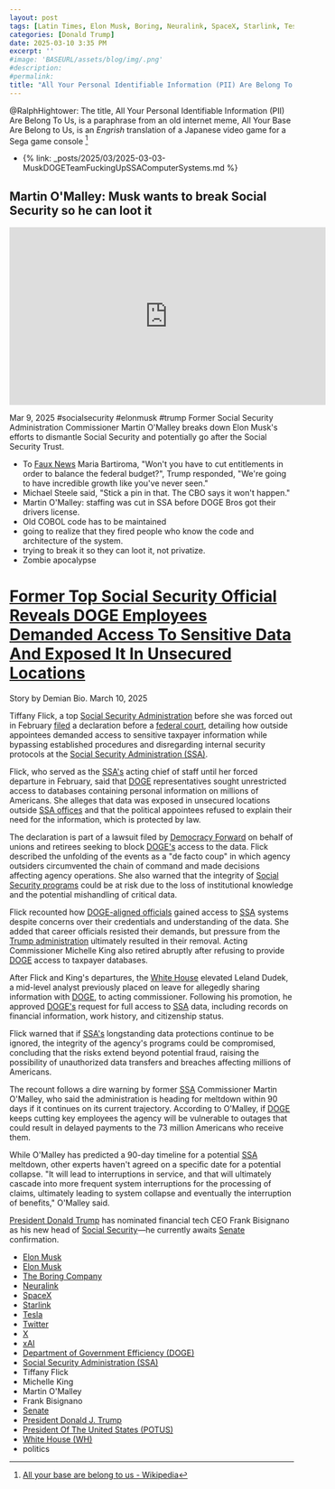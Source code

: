 ```yaml
---
layout: post
tags: [Latin Times, Elon Musk, Boring, Neuralink, SpaceX, Starlink, Tesla, Twitter, X, xAI, Department of Government Efficiency (DOGE), Social Security Administration (SSA), Tiffany Flick, Michelle King, Martin O’Malley, Frank Bisignano, Senate, President Donald J. Trump, President Of The United States (POTUS), White House (WH), politics]
categories: [Donald Trump]
date: 2025-03-10 3:35 PM
excerpt: ''
#image: 'BASEURL/assets/blog/img/.png'
#description:
#permalink:
title: "All Your Personal Identifiable Information (PII) Are Belong To Us!"
---
```



@RalphHightower: The title,  All Your Personal Identifiable Information (PII) Are Belong To Us, is a paraphrase from an old internet meme, All Your Base Are Belong to Us, is an *Engrish* translation of a Japanese video game for a Sega game console [^1]

[^1]: [All your base are belong to us - Wikipedia](https://en.wikipedia.org/wiki/All_your_base_are_belong_to_us)

- {% link: _posts/2025/03/2025-03-03-MuskDOGETeamFuckingUpSSAComputerSystems.md %}

## Martin O'Malley: Musk wants to break Social Security so he can loot it

<iframe width="560" height="315" src="https://www.youtube.com/embed/L5EUeCn81Wg?si=QkJUNtEySdbCISif" title="YouTube video player" frameborder="0" allow="accelerometer; autoplay; clipboard-write; encrypted-media; gyroscope; picture-in-picture; web-share" referrerpolicy="strict-origin-when-cross-origin" allowfullscreen></iframe>

Mar 9, 2025  #socialsecurity #elonmusk #trump
Former Social Security Administration Commissioner Martin O'Malley breaks down Elon Musk's efforts to dismantle Social Security and potentially go after the Social Security Trust. 

- To [Faux News](https://www.foxnews.com/) Maria Bartiroma, "Won't you have to cut entitlements in order to balance the federal budget?", Trump responded, "We're going to have incredible growth like you've never seen."
- Michael Steele said, "Stick a pin in that. The CBO says it won't happen."
- Martin O'Malley: staffing was cut in SSA before DOGE Bros got their drivers license. 
- Old COBOL code has to be maintained 
- going to realize that they fired people who know the code and architecture of the system. 
- trying to break it so they can loot it, not privatize.
- Zombie apocalypse 

# [Former Top Social Security Official Reveals DOGE Employees Demanded Access To Sensitive Data And Exposed It In Unsecured Locations](https://www.latintimes.com/former-top-social-security-official-reveals-doge-employees-demanded-access-sensitive-data-exposed-577953)

Story by Demian Bio. March 10, 2025

Tiffany Flick, a top [Social Security Administration](https://www.ssa.gov/) before she was forced out in February [filed](https://www.washingtonpost.com/politics/2025/03/10/musk-social-security-data-doge-trump/) a declaration before a [federal court](https://www.uscourts.gov/), detailing how outside appointees demanded access to sensitive taxpayer information while bypassing established procedures and disregarding internal security protocols at the [Social Security Administration (SSA)](https://www.ssa.gov/).

Flick, who served as the [SSA's](https://www.ssa.gov/) acting chief of staff until her forced departure in February, said that [DOGE](https://www.doge.gov/) representatives sought unrestricted access to databases containing personal information on millions of Americans. She alleges that data was exposed in unsecured locations outside [SSA offices](https://www.ssa.gov) and that the political appointees refused to explain their need for the information, which is protected by law.

The declaration is part of a lawsuit filed by [Democracy Forward](https://democracyforward.org/) on behalf of unions and retirees seeking to block [DOGE's](https://www.doge.gov/) access to the data. Flick described the unfolding of the events as a "de facto coup" in which agency outsiders circumvented the chain of command and made decisions affecting agency operations. She also warned that the integrity of [Social Security programs](https://www.https://www.ssa.gov/) could be at risk due to the loss of institutional knowledge and the potential mishandling of critical data.

Flick recounted how [DOGE-aligned officials](https://www.doge.gov/) gained access to [SSA](https://www.ssa.gov/) systems despite concerns over their credentials and understanding of the data. She added that career officials resisted their demands, but pressure from the [Trump administration](https://www.whitehouse.gov/) ultimately resulted in their removal. Acting Commissioner Michelle King also retired abruptly after refusing to provide [DOGE](https://www.doge.gov/) access to taxpayer databases.

After Flick and King's departures, the [White House](https://www.whitehouse.gov/) elevated Leland Dudek, a mid-level analyst previously placed on leave for allegedly sharing information with [DOGE](https://www.doge.gov/), to acting commissioner. Following his promotion, he approved [DOGE's](https://www.doge.gov/) request for full access to [SSA](https://www.ssa.gov/) data, including records on financial information, work history, and citizenship status.

Flick warned that if [SSA's](https://www.ssa.gov/) longstanding data protections continue to be ignored, the integrity of the agency's programs could be compromised, concluding that the risks extend beyond potential fraud, raising the possibility of unauthorized data transfers and breaches affecting millions of Americans.

The recount follows a dire warning by former [SSA](https://www.ssa.gov/) Commissioner Martin O'Malley, who said the administration is heading for meltdown within 90 days if it continues on its current trajectory. According to O'Malley, if [DOGE](https://www.doge.gov/) keeps cutting key employees the agency will be vulnerable to outages that could result in delayed payments to the 73 million Americans who receive them.

While O'Malley has predicted a 90-day timeline for a potential [SSA](https://www.ssa.gov/) meltdown, other experts haven't agreed on a specific date for a potential collapse. "It will lead to interruptions in service, and that will ultimately cascade into more frequent system interruptions for the processing of claims, ultimately leading to system collapse and eventually the interruption of benefits," O'Malley said.

[President Donald Trump](https://www.https://www.whitehouse.gov/administration/donald-j-trump) has nominated financial tech CEO Frank Bisignano as his new head of [Social Security](https://www.ssa.gov/)—he currently awaits [Senate](https:www.senate.gov/) confirmation.

- [Elon Musk](https://ir.tesla.com/corporate/elon-musk)
- [Elon Musk](https://x.com/elonmusk/)
- [The Boring Company](https://www.boringcompany.com/)
- [Neuralink](https://neuralink.com/)
- [SpaceX](https://www.spacex.com/)
- [Starlink](https://www.starlink.com/)
- [Tesla](https://www.tesla.com/)
- [Twitter](https://twitter.com/)
- [ X ](https://x.com/)
- [xAI](https://x.ai/)
- [Department of Government Efficiency (DOGE)](https://www.doge.gov/)
- [Social Security Administration (SSA)](https://www.ssa.gov/)
- Tiffany Flick
- Michelle King
- Martin O'Malley
- Frank Bisignano
- [Senate](https://www.senate.gov/)
- [President Donald J. Trump](https://www.whitehouse.gov/administration/donald-j-trump/)
- [President Of The United States (POTUS)](https://www.whitehouse.gov/)
- [White House (WH)](https://www.whitehouse.gov/)
- politics